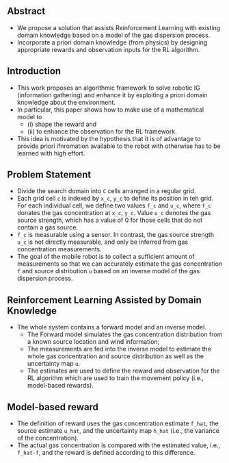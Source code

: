 ## Abstract
* We propose a solution that assists Reinforcement Learning with existing domain knowledge based on a model of the gas dispersion process. 
* Incorporate a priori domain knowledge (from physics) by designing appropriate rewards and observation inputs for the RL algorithm. 

## Introduction
* This work proposes an algorithmic framework to solve robotic IG (information gathering) and enhance it by exploiting a priori domain knowledge about the environment. 
* In particular, this paper shows how to make use of a mathematical model to 
  * (i) shape the reward and 
  * (ii) to enhance the observation for the RL framework.
* This idea is motivated by the hypothesis that it is of advantage to provide priori ifnromation available to the robot with otherwise has to be learned with high effort.

## Problem Statement
* Divide the search domain into ``C`` cells arranged in a regular grid.
* Each grid cell ``c`` is indexed by ``x_c``, ``y_c`` to define its position in teh grid. For each individual cell, we define two values ``f_c`` and ``u_c``, where ``f_c`` donates the gas concentration at ``x_c``, ``y_c``. Value ``u_c`` denotes the gas source strength, which has a value of 0 for those cells that do not contain a gas source.
* ``f_c`` is measurable using a sensor. In contrast, the gas source strength ``u_c`` is not directly measurable, and only be inferred from gas concentration measurements. 
* The goal of the mobile robot is to collect a sufficient amount of measurements so that we can accurately estimate the gas concentration ``f`` and source distribution ``u`` based on an inverse model of the gas dispersion process. 

## Reinforcement Learning Assisted by Domain Knowledge
* The whole system contains a forward model and an inverse model. 
  * The Forward model simulates the gas concentration distribution from a known source location and wind information; 
  * The measurements are fed into the inverse model to estimate the whole gas concentration and source distribution as well as the uncertainty map ``u``. 
  * The estimates are used to define the reward and observation for the RL algorithm which are used to train the movement policy (i.e., model-based rewards).

## Model-based reward
* The definition of reward uses the gas concentration estimate ``f_hat``, the source estimate ``u_hat``, and the uncertainty map ``h_hat`` (i.e., the variance of the concentration). 
* The actual gas concentration is compared with the estimated value, i.e., ``f_hat-f``, and the reward is defined according to this difference. 
